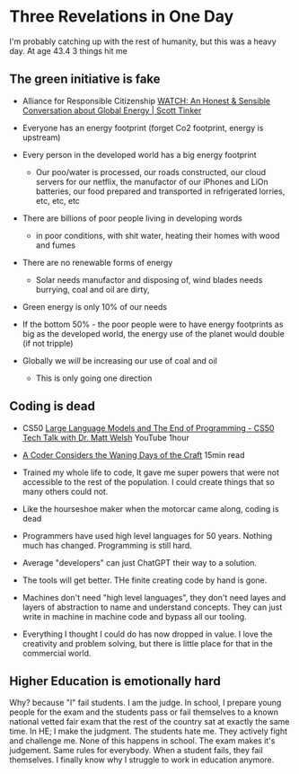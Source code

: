 Three Revelations in One Day
============================

I'm probably catching up with the rest of humanity, but this was a heavy day.
At age 43.4 3 things hit me


The green initiative is fake
----------------------------

* Alliance for Responsible Citizenship [WATCH: An Honest & Sensible Conversation about Global Energy | Scott Tinker](https://www.youtube.com/watch?v=aTfwqvNuk44)

* Everyone has an energy footprint (forget Co2 footprint, energy is upstream)
* Every person in the developed world has a big energy footprint
    * Our poo/water is processed, our roads constructed, our cloud servers for our netflix, the manufactor of our iPhones and LiOn batteries, our food prepared and transported in refrigerated lorries, etc, etc, etc
* There are billions of poor people living in developing words 
    * in poor conditions, with shit water, heating their homes with wood and fumes
* There are no renewable forms of energy
    * Solar needs manufactor and disposing of, wind blades needs burrying, coal and oil are dirty,
* Green energy is only 10% of our needs
* If the bottom 50% - the poor people were to have energy footprints as big as the developed world, the energy use of the planet would double (if not tripple)
* Globally we _will_ be increasing our use of coal and oil
    * This is only going one direction


Coding is dead
--------------

* CS50 [Large Language Models and The End of Programming - CS50 Tech Talk with Dr. Matt Welsh](https://www.youtube.com/watch?v=JhCl-GeT4jw&) YouTube 1hour
* [A Coder Considers the Waning Days of the Craft](https://www.newyorker.com/magazine/2023/11/20/a-coder-considers-the-waning-days-of-the-craft) 15min read

* Trained my whole life to code, It gave me super powers that were not accessible to the rest of the population. I could create things that so many others could not.
* Like the hourseshoe maker when the motorcar came along, coding is dead
* Programmers have used high level languages for 50 years. Nothing much has changed. Programming is still hard.
* Average "developers" can just ChatGPT their way to a solution.
* The tools will get better. THe finite creating code by hand is gone.
* Machines don't need "high level languages", they don't need layes and layers of abstraction to name and understand concepts. They can just write in machine in machine code and bypass all our tooling.
* Everything I thought I could do has now dropped in value. I love the creativity and problem solving, but there is little place for that in the commercial world. 


Higher Education is emotionally hard
------------------------------------

Why? because "I" fail students. I am the judge.
In school, I prepare young people for the exam and the students pass or fail themselves to a known national vetted fair exam that the rest of the country sat at exactly the same time.
In HE; I make the judgment. The students hate me. They actively fight and challenge me. None of this happens in school. The exam makes it's judgement. Same rules for everybody. When a student fails, they fail themselves.
I finally know why I struggle to work in education anymore.

